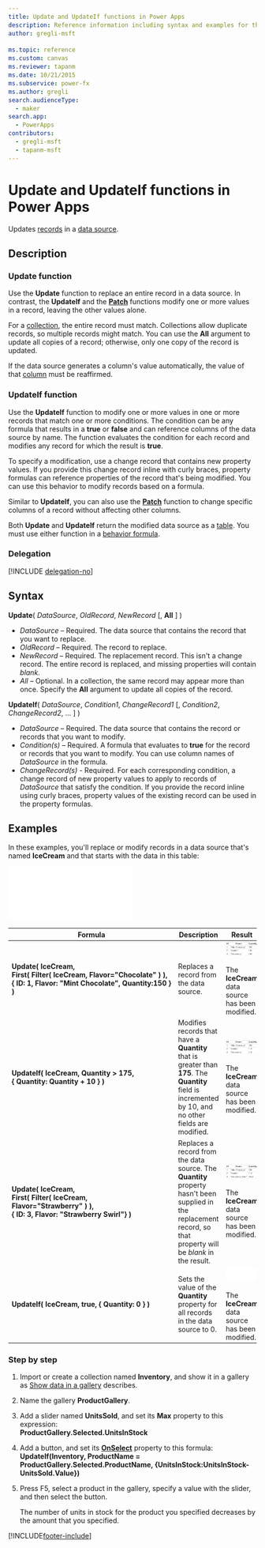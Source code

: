 ```yaml
---
title: Update and UpdateIf functions in Power Apps
description: Reference information including syntax and examples for the Update and UpdateIf functions in Power Apps.
author: gregli-msft

ms.topic: reference
ms.custom: canvas
ms.reviewer: tapanm
ms.date: 10/21/2015
ms.subservice: power-fx
ms.author: gregli
search.audienceType:
  - maker
search.app:
  - PowerApps
contributors:
  - gregli-msft
  - tapanm-msft
---
```


# Update and UpdateIf functions in Power Apps

Updates [records](/power-apps/maker/canvas-apps/working-with-tables#records) in a [data source](/power-apps/maker/canvas-apps/working-with-data-sources).

## Description

### Update function

Use the **Update** function to replace an entire record in a data source. In contrast, the **UpdateIf** and the **[Patch](function-patch.md)** functions modify one or more values in a record, leaving the other values alone.

For a [collection](/power-apps/maker/canvas-apps/working-with-data-sources#collections), the entire record must match. Collections allow duplicate records, so multiple records might match. You can use the **All** argument to update all copies of a record; otherwise, only one copy of the record is updated.

If the data source generates a column's value automatically, the value of that [column](/power-apps/maker/canvas-apps/working-with-tables#columns) must be reaffirmed.

### UpdateIf function

Use the **UpdateIf** function to modify one or more values in one or more records that match one or more conditions. The condition can be any formula that results in a **true** or **false** and can reference columns of the data source by name. The function evaluates the condition for each record and modifies any record for which the result is **true**.

To specify a modification, use a change record that contains new property values. If you provide this change record inline with curly braces, property formulas can reference properties of the record that's being modified. You can use this behavior to modify records based on a formula.

Similar to **UpdateIf**, you can also use the **[Patch](function-patch.md)** function to change specific columns of a record without affecting other columns.

Both **Update** and **UpdateIf** return the modified data source as a [table](/power-apps/maker/canvas-apps/working-with-tables). You must use either function in a [behavior formula](/power-apps/maker/canvas-apps/working-with-formulas-in-depth).

### Delegation

[!INCLUDE [delegation-no](../../includes/delegation-no.md)]

## Syntax

**Update**( _DataSource_, _OldRecord_, _NewRecord_ [, **All** ] )

- _DataSource_ – Required. The data source that contains the record that you want to replace.
- _OldRecord_ – Required. The record to replace.
- _NewRecord_ – Required. The replacement record. This isn't a change record. The entire record is replaced, and missing properties will contain _blank_.
- _All_ – Optional. In a collection, the same record may appear more than once. Specify the **All** argument to update all copies of the record.

**UpdateIf**( _DataSource_, _Condition1_, _ChangeRecord1_ [, *Condition2*, *ChangeRecord2*, ... ] )

- _DataSource_ – Required. The data source that contains the record or records that you want to modify.
- _Condition(s)_ – Required. A formula that evaluates to **true** for the record or records that you want to modify. You can use column names of _DataSource_ in the formula.
- _ChangeRecord(s)_ - Required. For each corresponding condition, a change record of new property values to apply to records of _DataSource_ that satisfy the condition. If you provide the record inline using curly braces, property values of the existing record can be used in the property formulas.

## Examples

In these examples, you'll replace or modify records in a data source that's named **IceCream** and that starts with the data in this table:

![IceCream example.](media/function-update-updateif/icecream.png)

| Formula                                                                                                                                                                                        | Description                                                                                                                                                       | Result                                                                                                                                                       |
| ---------------------------------------------------------------------------------------------------------------------------------------------------------------------------------------------- | ----------------------------------------------------------------------------------------------------------------------------------------------------------------- | ------------------------------------------------------------------------------------------------------------------------------------------------------------ |
| **Update(&nbsp;IceCream,<br>First(&nbsp;Filter(&nbsp;IceCream,&nbsp;Flavor="Chocolate"&nbsp;)&nbsp;), {&nbsp;ID:&nbsp;1,&nbsp;Flavor:&nbsp;"Mint&nbsp;Chocolate",&nbsp;Quantity:150&nbsp;} )** | Replaces a record from the data source.                                                                                                                           | ![Replace a record.](media/function-update-updateif/icecream-mint.png)<br><br>The **IceCream** data source has been modified.                                |
| **UpdateIf(&nbsp;IceCream, Quantity > 175, {&nbsp;Quantity:&nbsp;Quantity&nbsp;+&nbsp;10&nbsp;} )**                                                                                            | Modifies records that have a **Quantity** that is greater than **175**. The **Quantity** field is incremented by 10, and no other fields are modified.            | ![Modify records.](media/function-update-updateif/icecream-mint-plus10.png)<br><br>The **IceCream** data source has been modified.                           |
| **Update(&nbsp;IceCream,<br>First(&nbsp;Filter(&nbsp;IceCream, Flavor="Strawberry"&nbsp;)&nbsp;),<br>{&nbsp;ID:&nbsp;3, Flavor:&nbsp;"Strawberry Swirl"} )**                                   | Replaces a record from the data source. The **Quantity** property hasn't been supplied in the replacement record, so that property will be _blank_ in the result. | ![Replace record when quantity not supplied.](media/function-update-updateif/icecream-mint-swirl.png)<br><br>The **IceCream** data source has been modified. |
| **UpdateIf(&nbsp;IceCream, true, {&nbsp;Quantity:&nbsp;0&nbsp;} )**                                                                                                                            | Sets the value of the **Quantity** property for all records in the data source to 0.                                                                              | ![Set quantity for all to 0.](./media/function-update-updateif/icecream-mint-zero.png)<br> <br>The **IceCream** data source has been modified.               |

### Step by step

1. Import or create a collection named **Inventory**, and show it in a gallery as [Show data in a gallery](/power-apps/maker/canvas-apps/show-images-text-gallery-sort-filter) describes.
2. Name the gallery **ProductGallery**.
3. Add a slider named **UnitsSold**, and set its **Max** property to this expression:<br>**ProductGallery.Selected.UnitsInStock**
4. Add a button, and set its **[OnSelect](/power-apps/maker/canvas-apps/controls/properties-core)** property to this formula:<br>**UpdateIf(Inventory, ProductName = ProductGallery.Selected.ProductName, {UnitsInStock:UnitsInStock-UnitsSold.Value})**
5. Press F5, select a product in the gallery, specify a value with the slider, and then select the button.

   The number of units in stock for the product you specified decreases by the amount that you specified.

[!INCLUDE[footer-include](../../includes/footer-banner.md)]
